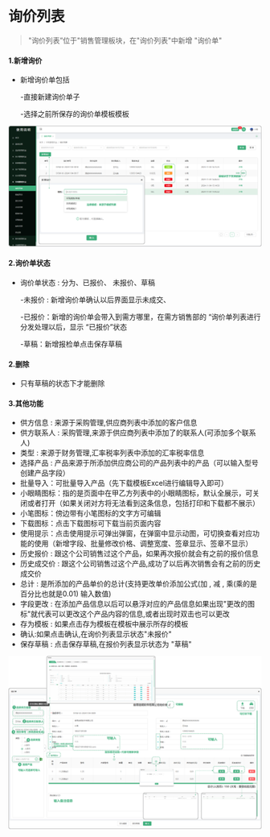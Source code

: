 # 询价列表

> "询价列表”位于"销售管理板块，在"询价列表"中新增 "询价单" 

#### 1.新增询价
* 新增询价单包括

   -直接新建询价单子

   -选择之前所保存的询价单模板模板

![如图所示](../file/cg-xjlb1.png)

#### 2.询价单状态
* 询价单状态 : 分为、已报价、 未报价、草稿 

   -未报价 : 新增询价单确认以后界面显示未成交、

   -已报价：新增的询价单会带入到需方哪里，在需方销售部的 “询价单列表进行分发处理以后，显示 “已报价”状态

   -草稿：新增报检单点击保存草稿

#### 2.删除
* 只有草稿的状态下才能删除


#### 3.其他功能
* 供方信息 : 来源于采购管理,供应商列表中添加的客户信息
* 供方联系人 : 采购管理,来源于供应商列表中添加了的联系人(可添加多个联系人)
* 类型 : 来源于财务管理,汇率税率列表中添加的汇率税率信息
* 选择产品 : 产品来源于所添加供应商公司的产品列表中的产品（可以输入型号创建产品字段）
* 批量导入：可批量导入产品（先下载模板Excel进行编辑导入即可）
* 小眼睛图标：指的是页面中在甲乙方列表中的小眼睛图标，默认全展示，可关闭或者打开（如果关闭对方将无法看到这条信息，包括打印和下载都不展示）
* 小笔图标：傍边带有小笔图标的文字方可编辑
* 下载图标：点击下载图标可下载当前页面内容
* 使用提示：点击使用提示可弹出弹窗，在弹窗中显示动图，可切换查看对应功能的使用（新增字段、批量修改价格、调整宽度、签章显示、签章不显示）
* 历史报价 : 跟这个公司销售过这个产品，如果再次报价就会有之前的报价信息
* 历史成交价 : 跟这个公司销售过这个产品,成功了以后再次销售会有之前的历史成交价
* 总计 : 是所添加的产品单价的总计(支持更改单价添加公式(加 , 减 , 乘(乘的是百分比也就是0.01) 输入数值)
* 字段更改 : 在添加产品信息以后可以悬浮对应的产品信息如果出现"更改的图标"就代表可以更改这个产品内容的信息,或者出现时双击也可以更改
* 存为模板 : 如果点击存为模板在模板中展示所存的模板
* 确认:如果点击确认,在询价列表显示状态"未报价"
* 保存草稿 : 点击保存草稿,在报价列表显示状态为 "草稿"

![如图所示](../file/cg-mblb3.png)
